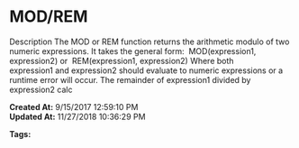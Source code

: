# MOD/REM 

Description The MOD or REM function returns the arithmetic modulo of two numeric expressions. It takes the general form:  MOD(expression1, expression2) or  REM(expression1, expression2) Where both expression1 and expression2 should evaluate to numeric expressions or a runtime error will occur. The remainder of expression1 divided by expression2 calc  

**Created At:** 9/15/2017 12:59:10 PM  
**Updated At:** 11/27/2018 10:36:29 PM  

**Tags:**
<badge text='mod' vertical='middle' />
<badge text='rem' vertical='middle' />
<badge text='mathematical operations' vertical='middle' />
